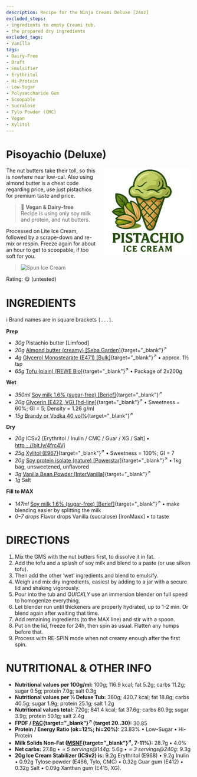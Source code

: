 ```yaml
---
description: Recipe for the Ninja Creami Deluxe [24oz]
excluded_steps:
- ingredients to empty Creami tub.
- the prepared dry ingredients
excluded_tags:
- Vanilla
tags:
- Dairy-Free
- Draft
- Emulsifier
- Erythritol
- Hi-Protein
- Low-Sugar
- Polysaccharide Gum
- Scoopable
- Sucralose
- Tylo Powder (CMC)
- Vegan
- Xylitol
---
```

# Pisoyachio (Deluxe)
<img style="float: right; margin-left: 1.5em;" width=240 alt="Logo" src="logo-pistachio.png" />

The nut butters take their toll, so this is nowhere near low-cal.
Also using almond butter is a cheat code regarding price, use just pistachios for premium taste and price.

> 🌿 **Vegan & Dairy-free**<br />Recipe is using only soy milk and protein, and nut butters.

Processed on Lite Ice Cream, followed by a scrape-down and re-mix or respin.
Freeze again for about an hour to get to scoopable, if too soft for you.

> <img width=360 alt="Spun Ice Cream" src="" class="zoomable" />

Rating: 😋 (untested)

# INGREDIENTS

ℹ️ Brand names are in square brackets `[...]`.

**Prep**

  - _30g_ Pistachio butter [Limfood]
  - _20g_ [Almond butter (creamy) \[Seba Garden\]](/ice-creamery/info/ingredients/#almond-milk-butter){target="_blank"}<sup>↗</sup>
  - _4g_ [Glycerol Monostearate (E471) \[Bulk\]](/ice-creamery/info/ingredients/#glycerol-monostearate-gms-e471){target="_blank"}<sup>↗</sup> • approx. 1½ tsp
  - _65g_ [Tofu (plain) \[REWE Bio\]](/ice-creamery/info/ingredients/#tofu){target="_blank"}<sup>↗</sup> • Package of 2x200g

**Wet**

  - _350ml_ [Soy milk 1.6% (sugar-free) \[Berief\]](/ice-creamery/info/ingredients/#soy-milk){target="_blank"}<sup>↗</sup>
  - _20g_ [Glycerin (E422, VG) \[hd-line\]](/ice-creamery/info/ingredients/#vegetable-glycerin-glycerol-vg-e422){target="_blank"}<sup>↗</sup> • Sweetness = 60%; GI = 5; Density = 1.26 g/ml
  - _15g_ [Brandy or Vodka 40 vol%](/ice-creamery/info/ingredients/#alcohol-ethanol){target="_blank"}<sup>↗</sup>

**Dry**

  - _20g_ ICSv2 [Erythritol / Inulin / CMC / Guar / XG / Salt] • [http﹕//bit.ly/4frc4Vj](https://jhermann.github.io/ice-creamery/I/Ice%20Cream%20Stabilizer%20(ICS)/)
  - _25g_ [Xylitol (E967)](/ice-creamery/info/ingredients/#xylitol-e967){target="_blank"}<sup>↗</sup> • Sweetness = 100%; GI = 7
  - _20g_ [Soy protein isolate (nature) \[Powerstar\]](/ice-creamery/info/ingredients/#soy-protein-isolate){target="_blank"}<sup>↗</sup> • 1kg bag, unsweetened, unflavored
  - _3g_ [Vanilla Bean Powder \[InterVanilla\]](/ice-creamery/info/ingredients/#cocoa-powder){target="_blank"}<sup>↗</sup>
  - _1g_ Salt

**Fill to MAX**

  - _147ml_ [Soy milk 1.6% (sugar-free) \[Berief\]](/ice-creamery/info/ingredients/#soy-milk){target="_blank"}<sup>↗</sup> • make blending easier by splitting the milk
  - _0–7 drops_ Flavor drops Vanilla (sucralose) [IronMaxx] • to taste

# DIRECTIONS

 1. Mix the GMS with the nut butters first, to dissolve it in fat.
 1. Add the tofu and a splash of soy milk and blend to a paste (or use silken tofu).
 1. Then add the other ‘wet’ ingredients and blend to emulsify.
 1. Weigh and mix dry ingredients, easiest by adding to a jar with a secure lid and shaking vigorously.
 1. Pour into the tub and *QUICKLY* use an immersion blender on full speed to homogenize everything.
 1. Let blender run until thickeners are properly hydrated, up to 1-2 min. Or blend again after waiting that time.
 1. Add remaining ingredients (to the MAX line) and stir with a spoon.
 1. Put on the lid, freeze for 24h, then spin as usual. Flatten any humps before that.
 1. Process with RE-SPIN mode when not creamy enough after the first spin.

# NUTRITIONAL & OTHER INFO
- **Nutritional values per 100g/ml:** 100g; 116.9 kcal; fat 5.2g; carbs 11.2g; sugar 0.5g; protein 7.0g; salt 0.3g
- **Nutritional values per ½ Deluxe Tub:** 360g; 420.7 kcal; fat 18.8g; carbs 40.5g; sugar 1.9g; protein 25.1g; salt 1.2g
- **Nutritional values total:** 720g; 841.4 kcal; fat 37.6g; carbs 80.9g; sugar 3.9g; protein 50.1g; salt 2.4g
- **FPDF / [PAC](/ice-creamery/info/glossary/#potere-anti-congelante-pac){target="_blank"}<sup>↗</sup> (target 20..30):** 30.85
- **Protein / Energy Ratio (ok=12%; hi=20%):** 23.83% • Low-Sugar • Hi-Protein
- **Milk Solids Non-Fat ([MSNF](/ice-creamery/info/glossary/#milk-solids-not-fat-msnf){target="_blank"}<sup>↗</sup>, 7-11%):** 28.7g • 4.0%
- **Net carbs:** 27.8g • *∝ 5 servings@144g:* 5.6g • *∝ 3 servings@240g:* 9.3g
- **20g Ice Cream Stabilizer (ICSv2) is:** 9.2g Erythritol (E968) • 9.2g Inulin • 0.92g Tylose powder (E466, Tylo, CMC) • 0.32g Guar gum (E412) • 0.32g Salt • 0.09g Xanthan gum (E415, XG).
